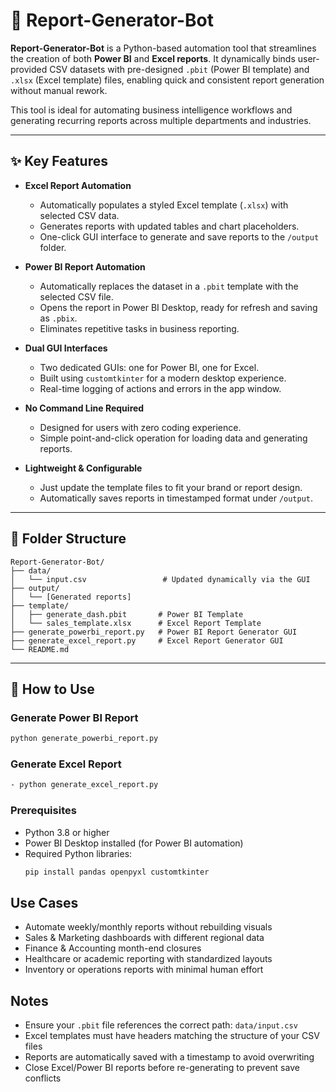 # 🧠 Report-Generator-Bot

**Report-Generator-Bot** is a Python-based automation tool that streamlines the creation of both **Power BI** and **Excel reports**. It dynamically binds user-provided CSV datasets with pre-designed `.pbit` (Power BI template) and `.xlsx` (Excel template) files, enabling quick and consistent report generation without manual rework.

This tool is ideal for automating business intelligence workflows and generating recurring reports across multiple departments and industries.

---

## ✨ Key Features

- **Excel Report Automation**
  - Automatically populates a styled Excel template (`.xlsx`) with selected CSV data.
  - Generates reports with updated tables and chart placeholders.
  - One-click GUI interface to generate and save reports to the `/output` folder.

- **Power BI Report Automation**
  - Automatically replaces the dataset in a `.pbit` template with the selected CSV file.
  - Opens the report in Power BI Desktop, ready for refresh and saving as `.pbix`.
  - Eliminates repetitive tasks in business reporting.

- **Dual GUI Interfaces**
  - Two dedicated GUIs: one for Power BI, one for Excel.
  - Built using `customtkinter` for a modern desktop experience.
  - Real-time logging of actions and errors in the app window.

- **No Command Line Required**
  - Designed for users with zero coding experience.
  - Simple point-and-click operation for loading data and generating reports.

- **Lightweight & Configurable**
  - Just update the template files to fit your brand or report design.
  - Automatically saves reports in timestamped format under `/output`.

---

## 📁 Folder Structure
```plaintext
Report-Generator-Bot/
├── data/
│   └── input.csv                 # Updated dynamically via the GUI
├── output/
│   └── [Generated reports]
├── template/
│   ├── generate_dash.pbit       # Power BI Template
│   └── sales_template.xlsx      # Excel Report Template
├── generate_powerbi_report.py   # Power BI Report Generator GUI
├── generate_excel_report.py     # Excel Report Generator GUI
└── README.md

```
---

## 🚀 How to Use
### Generate Power BI Report
 ```bash
 python generate_powerbi_report.py
```


### Generate Excel Report
```bash
- python generate_excel_report.py
```
### Prerequisites
- Python 3.8 or higher
- Power BI Desktop installed (for Power BI automation)
- Required Python libraries:
  ```bash
  pip install pandas openpyxl customtkinter

##  Use Cases
- Automate weekly/monthly reports without rebuilding visuals
- Sales & Marketing dashboards with different regional data
- Finance & Accounting month-end closures
- Healthcare or academic reporting with standardized layouts
- Inventory or operations reports with minimal human effort



## Notes
- Ensure your `.pbit` file references the correct path: `data/input.csv`
- Excel templates must have headers matching the structure of your CSV files
- Reports are automatically saved with a timestamp to avoid overwriting
- Close Excel/Power BI reports before re-generating to prevent save conflicts



